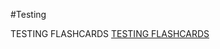 #Testing

TESTING FLASHCARDS
[TESTING FLASHCARDS](https://quizlet.com/927461508/testing-flash-cards)